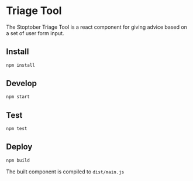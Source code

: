 # Triage Tool

The Stoptober Triage Tool is a react component for giving advice based on a set of user form input.


## Install
```bash
npm install
```

## Develop
```bash
npm start 
```

## Test
```bash
npm test 
```

## Deploy
```bash
npm build 
```

The built component is compiled to `dist/main.js`
